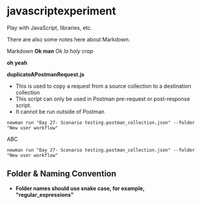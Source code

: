 # javascriptexperiment
Play with JavaScript, libraries, etc.

There are also some notes here about Markdown.  

Markdown
**Ok man**
*Ok la*
_holy crap_


__oh yeah__  

**duplicateAPostmanRequest.js**  
- This is used to copy a request from a source collection to a destination collection
- This script can only be used in Postman pre-request or post-response script.
- It cannot be run outside of Postman

```
newman run "Day 27- Scenario testing.postman_collection.json" --folder "New user workflow"
```

ABC

<pre><code>newman run "Day 27- Scenario testing.postman_collection.json" --folder "New user workflow"</code></pre>  

## Folder & Naming Convention  
* **Folder names should use snake case, for example, "regular_expressions"**


